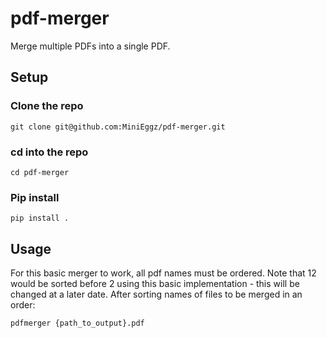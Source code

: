# pdf-merger
Merge multiple PDFs into a single PDF.

## Setup

### Clone the repo
```
git clone git@github.com:MiniEggz/pdf-merger.git
```

### cd into the repo
```
cd pdf-merger
```

### Pip install
```
pip install .
```

## Usage

For this basic merger to work, all pdf names must be ordered. Note that 12 would be sorted before 2 using this basic implementation - this will be changed at a later date. After sorting names of files to be merged in an order:
```
pdfmerger {path_to_output}.pdf
```